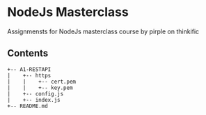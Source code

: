 # NodeJs Masterclass
Assignmensts for NodeJs masterclass course by pirple on thinkific

## Contents
```
+-- A1-RESTAPI
|    +-- https
|    |    +-- cert.pem
|	 |	  +-- key.pem
|    +-- config.js
|    +-- index.js
+-- README.md

```
